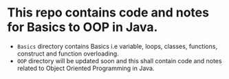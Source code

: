 # This repo contains code and notes for Basics to OOP in Java.
* `Basics` directory contains Basics i.e variable, loops, classes, functions, construct and function overloading.
* `OOP` directory will be updated soon and this shall contain code and notes related to Object Oriented Programming in Java.
